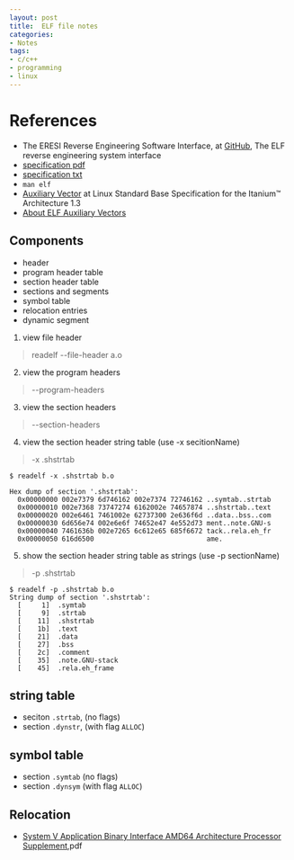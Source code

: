 ```yaml
---
layout: post
title:  ELF file notes
categories:
- Notes
tags:
- c/c++
- programming
- linux
---
```


# References
 - The ERESI Reverse Engineering Software Interface, at [GitHub][1], The ELF reverse engineering system interface
 - [specification pdf][2]
 - [specification txt][3]
 - `man elf`
 - [Auxiliary Vector][6] at Linux Standard Base Specification for the Itanium™ Architecture 1.3
 - [About ELF Auxiliary Vectors][5]
 
 
## Components
 - header
 - program header table
 - section header table
 - sections and segments
 - symbol table
 - relocation entries
 - dynamic segment
 
 
1. view file header
> readelf --file-header a.o
2. view the program headers
> --program-headers
3. view the section headers
> --section-headers
4. view the section header string table (use -x secitionName)
> -x .shstrtab
```
$ readelf -x .shstrtab b.o

Hex dump of section '.shstrtab':
  0x00000000 002e7379 6d746162 002e7374 72746162 ..symtab..strtab
  0x00000010 002e7368 73747274 6162002e 74657874 ..shstrtab..text
  0x00000020 002e6461 7461002e 62737300 2e636f6d ..data..bss..com
  0x00000030 6d656e74 002e6e6f 74652e47 4e552d73 ment..note.GNU-s
  0x00000040 7461636b 002e7265 6c612e65 685f6672 tack..rela.eh_fr
  0x00000050 616d6500                            ame.
```
5. show the section header string table as strings (use -p sectionName)
> -p .shstrtab
```
$ readelf -p .shstrtab b.o
String dump of section '.shstrtab':
  [     1]  .symtab
  [     9]  .strtab
  [    11]  .shstrtab
  [    1b]  .text
  [    21]  .data
  [    27]  .bss
  [    2c]  .comment
  [    35]  .note.GNU-stack
  [    45]  .rela.eh_frame
```

## string table
 - seciton `.strtab`, (no flags)
 - section `.dynstr`, (with flag `ALLOC`)

## symbol table
 - section `.symtab` (no flags)
 - section `.dynsym` (with flag `ALLOC`)
 
 
## Relocation
 - [System V Application Binary Interface AMD64 Architecture Processor Supplement][4],pdf

[6]: https://refspecs.linuxfoundation.org/LSB_1.3.0/IA64/spec/auxiliaryvector.html
[5]: http://articles.manugarg.com/aboutelfauxiliaryvectors
[4]: http://refspecs.linuxbase.org/elf/x86_64-abi-0.98.pdf
[3]: http://www.muppetlabs.com/%7Ebreadbox/software/ELF.txt
[2]: http://www.skyfree.org/linux/references/ELF_Format.pdf
[1]: https://github.com/thorkill/eresi
